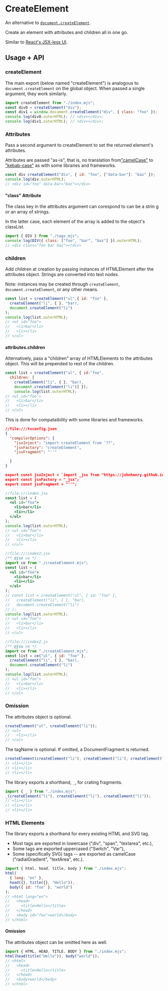 # CreateElement

An alternative to [`document.createElement`](https://developer.mozilla.org/en-US/docs/Web/API/Document/createElement).

Create an element with attributes and children all in one go.

Similar to [React's JSX-less UI](https://reactjs.org/docs/react-without-jsx.html).

## Usage + API

### createElement

The main export (below named "createElement") is analogous to `document.createElement` on the global object. When passed a single argument, they work similarly.

```javascript
import createElement from "./index.mjs";
const div0 = createElement("div");
const div1 = window.document.createElement("div", { class: "foo" });
console.log(div0.outerHTML); // <div></div>;
console.log(div1.outerHTML); // <div></div>;
```

### Attributes

Pass a second argument to createElement to set the returned element's attributes.

Attributes are passed "as-is", that is, no translation from["camelCase"](https://en.wikipedia.org/wiki/Letter_case#Camel_case) to ["kebab-case"](https://en.wikipedia.org/wiki/Letter_case#Kebab_case) as with some libraries and frameworks.

```javascript
const div createElement("div", { id: "foo", ["data-bar"]: "baz" });
console.log(div.outerHTML);
// <div id="foo" data-bar="baz"></div>
```

#### "class" Attribute

The class key in the attributes argument
can corespond to can be a strin
g _or_ an array of strings.

In the latter case, each element of the array is added to the object's classList.

```javascript
import { DIV } from "./tags.mjs";
console.log(DIV({ class: ["foo", "bar", "baz"] }).outerHTML);
// <div class="foo bar baz"></div>
```

### children

Add children at creation by passing instances of HTMLElement after the attributes object. Strings are converted into text nodes.

Note: instances may be created through `createElement`, `document.createElement`, or any other means.

```javascript
const list = createElement("ul",{ id: "foo" },
  createElement("li", { }, "bar),
  document.createElement("li")
);
console.log(list.outerHTML);
// <ul id="foo">
//   <li>bar</li>
//   <li></li>
// </ul>
```

#### attributes.children

Alternatively, pass a "children" array of HTMLElements to the attributes object. This will be prepended to rest of the children.

```javascript
const list = createElement("ul", { id:"foo",
  children: [
    createElement("li", { }, "bar),
    document.createElement("li")] });
    console.log(list.outerHTML);
// <ul id="foo">
//   <li>bar</li>
//   <li></li>
// </ul>
```

This is done for compataibility with some libraries and frameworks.

```json
//file:///tsconfig.json
{
  "compilerOptions": {
    "jsxInject": "import createElement from '??",
    "jsxFactory": "createElement",
    "jsxFragment": "''"

  }
}

export const jsxInject = `import _jsx from "https://johnhenry.github.io/lib/js/create-element/0.0.0/index.mjs";`;
export const jsxFactory = "_jsx";
export const jsxFragment = "''";
```

```jsx
//file:///index.jsx
const list = (
  <ul id="foo">
    <li>bar</li>
    <li></li>
  </ul>
);
console.log(list.outerHTML);
// <ul id="foo">
//   <li>bar</li>
//   <li></li>
// </ul>
```

```jsx
//file:///index2.jsx
/** @jsx ce */
import ce from "./createElement.mjs";
const list = (
  <ul id="foo">
    <li>bar</li>
    <li></li>
  </ul>
);
// const list = createElement("ul", { id: "foo" },
//   createElement("li", { }, "bar),
//   document.createElement("li")
// );
console.log(list.outerHTML);
// <ul id="foo">
//   <li>bar</li>
//   <li></li>
// </ul>
```

```jsx
//file:///index2.js
/** @jsx ce */
import ce from "./createElement.mjs";
const list = ce("ul", { id: "foo" },
  createElement("li", { }, "bar),
  document.createElement("li")
);
console.log(list.outerHTML);
// <ul id="foo">
//   <li>bar</li>
//   <li></li>
// </ul>
```

### Omission

The attributes object is optional.

```javascript
createElement("ul", createElement("li"));
// <ul>
//   <li></li>
// </ul>
```

The tagName is optional. If omitted, a DocumentFragment is returned.

```javascript
createElement(createElement("li"), createElement("li"), createElement("li"));
// <li></li>
// <li></li>
// <li></li>
```

The library exports a shorthand, `_`, for crating fragments.

```javascript
import { _ } from "./index.mjs";
_(createElement("li"), createElement("li"), createElement("li"));
// <li></li>
// <li></li>
// <li></li>
```

### HTML Elements

The library exports a shorthand for every existing HTML and SVG tag.

- Most tags are exported in lowercase ("div", "span", "textarea", etc.),
- Some tags are exported uppercased ("Switch", "Var"),
- Some (specifically SVG) tags -- are exported as camelCase ("radialGradient", "textArea", etc.).

```javascript
import { html, head, title, body } from "./index.mjs";
html(
  { lang: "en" },
  head({}, title({}, "Hello")),
  body({ id: "foo" }, "world")
);
// <html lang="en">
//   <head>
//     <title>Hello</title>
//   </head>
//   <body id="foo">world</body>
// </html>
```

#### Omission

The attributes object can be omitted here as well.

```javascript
import { HTML, HEAD, TITLE, BODY } from "./index.mjs";
html(head(title("Hello")), body("world"));
// <html>
//   <head>
//     <title>Hello</title>
//   </head>
//   <body>world</body>
// </html>
```
